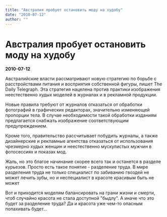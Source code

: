 ```yaml
---
title: "Австралия пробует остановить моду на худобу"
date: "2010-07-12"
author: ""
---
```


# Австралия пробует остановить моду на худобу

**2010-07-12** 

Австралийские власти рассматривают новую стратегию по борьбе с расстройствами питания и восприятия собственной фигуры, пишет The Daily Telegraph. Эта стратегия нацелена против практики изображения неестественно худых моделей в журналах и в рекламной продукции.

Новые правила требуют от журналов отказаться от обработки фотографий в графических редакторах, значительно изменяющей пропорции тела. В случае необходимости такой обработки изданиям предлагается снабжать изображение соответствующим предупреждением.

Кроме того, правительство рассчитывает побудить журналы, а также дизайнерские и рекламные агентства отказаться от использования чрезмерно худых женщин и неестественно мускулистых мужчин в фотосессиях и показах мод.

Жаль, но это благое начинание скорее всего так и останется в разделе курьезов. Просто есть такое понятие - разделение труда. В мире разделения труда не только специалист по забиванию гвоздей не может лечить зубы, но и неспециалист в красоте красивым быть не может

Вот и приходится моделям балансировать на грани жизни и смерти, чтоб случайно красота не стала доступной "быдлу". А иначе что это будет за разделение труда?  Да и красота уже чем-то опасным попахивать будет...